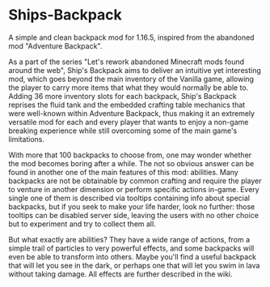 # Ships-Backpack
A simple and clean backpack mod for 1.16.5, inspired from the abandoned mod "Adventure Backpack".


As a part of the series "Let's rework abandoned Minecraft mods found around the web", Ship's Backpack aims to deliver an intuitive yet interesting mod, which goes beyond the main inventory of the Vanilla game, allowing the player to carry more items that what they would normally be able to.
Adding 36 more inventory slots for each backpack, Ship's Backpack reprises the fluid tank and the embedded crafting table mechanics that were well-known within Adventure Backpack, thus making it an extremely versatile mod for each and every player that wants to enjoy a non-game breaking experience while still overcoming some of the main game's limitations.

With more that 100 backpacks to choose from, one may wonder whether the mod becomes boring after a while. The not so obvious answer can be found in another one of the main features of this mod: abilities.
Many backpacks are not be obtainable by common crafting and require the player to venture in another dimension or perform specific actions in-game. Every single one of them is described via tooltips containing info about special backpacks, but if you seek to make your life harder, look no further: those tooltips can be disabled server side, leaving the users with no other choice but to experiment and try to collect them all.

But what exactly are abilities?
They have a wide range of actions, from a simple trail of particles to very powerful effects, and some backpacks will even be able to transform into others.
Maybe you'll find a useful backpack that will let you see in the dark, or perhaps one that will let you swim in lava without taking damage. All effects are further described in the wiki.
